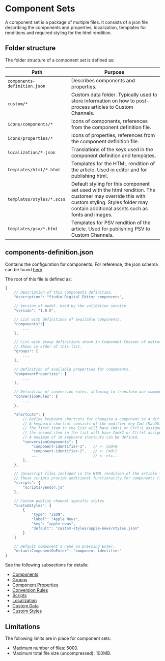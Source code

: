 # Component Sets

A component set is a package of multiple files. It consists of a json file describing the components and properties, localization, templates for renditions and required styling for the html rendition.

## Folder structure

The folder structure of a component set is defined as:

| Path                         | Purpose                                                                                                                                                                                        |
| ---------------------------- | ---------------------------------------------------------------------------------------------------------------------------------------------------------------------------------------------- |
| `components-definition.json` | Describes components and properties.                                                                                                                                                           |
| `custom/*`                   | Custom data folder. Typically used to store information on how to post-process articles to Custom Channels.                                                                                    |
| `icons/components/*`         | Icons of components, references from the component definition file.                                                                                                                            |
| `icons/properties/*`         | Icons of properties, references from the component definition file.                                                                                                                            |
| `localization/*.json`        | Translations of the keys used in the component definition and templates.                                                                                                                       |
| `templates/html/*.html`      | Templates for the HTML rendition of the article. Used in editor and for publishing html.                                                                                                       |
| `templates/styles/*.scss`    | Default styling for this component set used with the html rendition. The customer may override this with custom styling. Styles folder may contain additional assets such as fonts and images. |
| `templates/psv/*.html`       | Templates for PSV rendition of the article. Used for publishing PSV to Custom Channels.                                                                                                        |

## components-definition.json

Contains the configuration for components. For reference, the json schema can be found [here](https://github.com/WoodWing/studio-component-set-tools/tree/master/lib).

The root of this file is defined as:

```javascript
{
    // Description of this components definition.
    "description": "Studio Digital Editor components",

    // Version of model. Used by the validation service.
    "version": "1.0.0",

    // List with definitions of available components.
    "components":[
        ...
    ],

    // List with group definitions shown in Component Chooser of editor.
    // Shown in order of this list.
    "groups": [
        ...
    ],

    // Definition of available properties for components.
    "componentProperties": [
        ...
    ],

    // Definition of conversion rules, allowing to transform one component into another.
    "conversionRules": {
        ...
    },

    "shortcuts": {
        // Define keyboard shortcuts for changing a component to a different type.
        // A keyboard shortcut consists of the modifier key Cmd (MacOS) or Ctrl (Windows) plus a number from 0 to 9.
        // The first item in the list will have Cmd+1 or Ctrl+1 assigned,
        // the second item in the list will have Cmd+2 or Ctrl+2 assigned, and so on.
        // A maximum of 10 keyboard shortcuts can be defined.
        "conversionComponents": [
            "component-identifier-1",   // <- Cmd+0
            "component-identifier-2",   // <- Cmd+1
            ...                         // <- etc...
        ],
    },

    // Javascript files included in the HTML rendition of the article (editor and published html articles).
    // These scripts provide additional functionality for components (for example the slideshow).
    "scripts": {
        "scripts/vendor.js"
    },

    // Custom publish channel specific styles
    "customStyles": [
        {
            "type": "JSON",
            "label": "Apple News",
            "key": "apple-news",
            "default": "custom-styles/apple-news/styles.json"
        }
    ]

    // Default component's name on pressing Enter.
    "defaultComponentOnEnter": "component-identifier"
}
```

See the following subsections for details:

-   [Components](COMPONENTS.md)
-   [Groups](GROUPS.md)
-   [Component Properties](PROPERTIES.md)
-   [Conversion Rules](CONVERSION_RULES.md)
-   [Scripts](SCRIPTS.md)
-   [Localization](LOCALIZATION.md)
-   [Custom Data](CUSTOM_DATA.md)
-   [Custom Styles](CUSTOM_STYLES.md)

## Limitations

The following limits are in place for component sets:

-   Maximum number of files: 5000.
-   Maximum total file size (uncompressed): 100MB.
